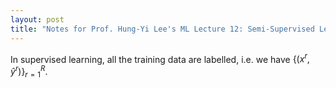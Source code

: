 ```yaml
---
layout: post
title: "Notes for Prof. Hung-Yi Lee's ML Lecture 12: Semi-Supervised Learning"
---
```


In supervised learning, all the training data are labelled, i.e. we have $\{(x^r, \hat{y}^r)\}^{R}_{r=1}$.
